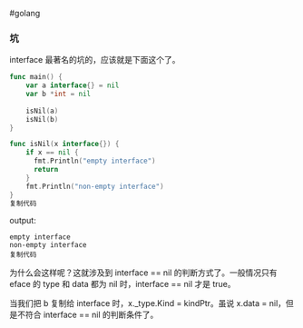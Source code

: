 #golang 

### 坑

interface 最著名的坑的，应该就是下面这个了。

```go
func main() {
    var a interface{} = nil
    var b *int = nil
    
    isNil(a)
    isNil(b)
}

func isNil(x interface{}) {
    if x == nil {
      fmt.Println("empty interface")
      return
    }
    fmt.Println("non-empty interface")
}
复制代码
```

output:

```
empty interface
non-empty interface
复制代码
```

为什么会这样呢？这就涉及到 interface == nil 的判断方式了。一般情况只有 eface 的 type 和 data 都为 nil 时，interface == nil 才是 true。

当我们把 b 复制给 interface 时，x.\_type.Kind = kindPtr。虽说 x.data = nil，但是不符合 interface == nil 的判断条件了。
	